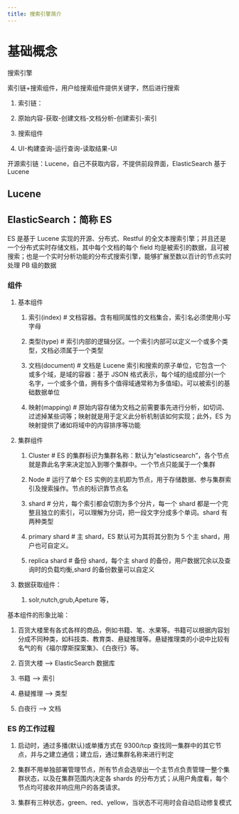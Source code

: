 ```yaml
---
title: 搜索引擎简介
---
```


# 基础概念

搜索引擎

索引链+搜索组件，用户给搜索组件提供关键字，然后进行搜索

1. 索引链：

2. 原始内容-获取-创建文档-文档分析-创建索引-索引

3. 搜索组件

4. UI-构建查询-运行查询-读取结果-UI

开源索引链：Lucene，自己不获取内容，不提供前段界面，ElasticSearch 基于 Lucene

## Lucene

## ElasticSearch：简称 ES

ES 是基于 Lucene 实现的开源、分布式、Restful 的全文本搜索引擎；并且还是一个分布式实时存储文档，其中每个文档的每个 field 均是被索引的数据，且可被搜索；也是一个实时分析功能的分布式搜索引擎，能够扩展至数以百计的节点实时处理 PB 级的数据

### 组件

1. 基本组件

   1. 索引(index) # 文档容器。含有相同属性的文档集合，索引名必须使用小写字母

   2. 类型(type) # 索引内部的逻辑分区。一个索引内部可以定义一个或多个类型，文档必须属于一个类型

   3. 文档(document) # 文档是 Lucene 索引和搜索的原子单位，它包含一个或多个域，是域的容器：基于 JSON 格式表示，每个域的组成部分(一个名字，一个或多个值，拥有多个值得域通常称为多值域)。可以被索引的基础数据单位

   4. 映射(mapping) # 原始内容存储为文档之前需要事先进行分析，如切词、过滤掉某些词等；映射就是用于定义此分析机制该如何实现；此外，ES 为映射提供了诸如将域中的内容排序等功能

2. 集群组件

   1. Cluster # ES 的集群标识为集群名称：默认为“elasticsearch”，各个节点就是靠此名字来决定加入到哪个集群中。一个节点只能属于一个集群

   2. Node # 运行了单个 ES 实例的主机即为节点，用于存储数据、参与集群索引及搜索操作。节点的标识靠节点名

   3. shard # 分片，每个索引都会切割为多个分片，每一个 shard 都是一个完整且独立的索引，可以理解为分词，把一段文字分成多个单词。shard 有两种类型

   4. primary shard # 主 shard，ES 默认可为其将其分割为 5 个主 shard，用户也可自定义。

   5. replica shard # 备份 shard，每个主 shard 的备份，用户数据冗余以及查询时的负载均衡,shard 的备份数量可以自定义

3. 数据获取组件：

   1. solr,nutch,grub,Apeture 等，

基本组件的形象比喻：

1. 百货大楼里有各式各样的商品，例如书籍、笔、水果等。书籍可以根据内容划分成不同种类，如科技类、教育类、悬疑推理等。悬疑推理类的小说中比较有名气的有《福尔摩斯探案集》、《白夜行》等。

2. 百货大楼 --> ElasticSearch 数据库

3. 书籍 --> 索引

4. 悬疑推理 --> 类型

5. 白夜行 --> 文档

### ES 的工作过程

1. 启动时，通过多播(默认)或单播方式在 9300/tcp 查找同一集群中的其它节点，并与之建立通信；建立后，通过集群名称来进行判定

2. 集群不用单独部署管理节点，所有节点会选举出一个主节点负责管理一整个集群状态，以及在集群范围内决定各 shards 的分布方式；从用户角度看，每个节点均可接收并响应用户的各类请求。

3. 集群有三种状态，green、red、yellow，当状态不可用时会自动启动修复模式
